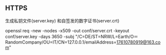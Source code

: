 ## HTTPS

生成私钥文件(server.key) 和自签发的数字证书(server.crt)

openssl req -new -nodes -x509 -out conf/server.crt -keyout conf/server.key -days 3650 -subj "/C=DE/ST=NRW/L=Earth/O＝RandomCompany/OU=IT/CN=127.0.0.1/emailAddress=17610780919@163.com"
